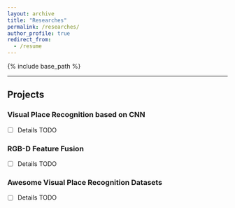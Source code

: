 ```yaml
---
layout: archive
title: "Researches"
permalink: /researches/
author_profile: true
redirect_from:
  - /resume
---
```


{% include base_path %}

---
## Projects 

### Visual Place Recognition based on CNN
- [ ] Details TODO

### RGB-D Feature Fusion
- [ ] Details TODO

### Awesome Visual Place Recognition Datasets
- [ ] Details TODO
